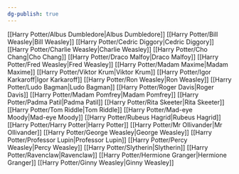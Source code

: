```yaml
---
dg-publish: true
---
```

[[Harry Potter/Albus Dumbledore\|Albus Dumbledore]]
[[Harry Potter/Bill Weasley\|Bill Weasley]]
[[Harry Potter/Cedric Diggory\|Cedric Diggory]]
[[Harry Potter/Charlie Weasley\|Charlie Weasley]]
[[Harry Potter/Cho Chang\|Cho Chang]]
[[Harry Potter/Draco Malfoy\|Draco Malfoy]]
[[Harry Potter/Fred Weasley\|Fred Weasley]]
[[Harry Potter/Madam Maxime\|Madam Maxime]]
[[Harry Potter/Viktor Krum\|Viktor Krum]]
[[Harry Potter/Igor Karkaroff\|Igor Karkaroff]]
[[Harry Potter/Ron Weasley\|Ron Weasley]]
[[Harry Potter/Ludo Bagman\|Ludo Bagman]]
[[Harry Potter/Roger Davis\|Roger Davis]]
[[Harry Potter/Madam Pomfrey\|Madam Pomfrey]]
[[Harry Potter/Padma Patil\|Padma Patil]]
[[Harry Potter/Rita Skeeter\|Rita Skeeter]]
[[Harry Potter/Tom Riddle\|Tom Riddle]]
[[Harry Potter/Mad-eye Moody\|Mad-eye Moody]]
[[Harry Potter/Rubeus Hagrid\|Rubeus Hagrid]]
[[Harry Potter/Harry Potter\|Harry Potter]]
[[Harry Potter/Mr Ollivander\|Mr Ollivander]]
[[Harry Potter/George Weasley\|George Weasley]]
[[Harry Potter/Professor Lupin\|Professor Lupin]]
[[Harry Potter/Percy Weasley\|Percy Weasley]]
[[Harry Potter/Slytherin\|Slytherin]]
[[Harry Potter/Ravenclaw\|Ravenclaw]]
[[Harry Potter/Hermione Granger\|Hermione Granger]]
[[Harry Potter/Ginny Weasley\|Ginny Weasley]]
